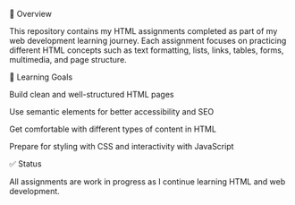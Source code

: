 📌 Overview

This repository contains my HTML assignments completed as part of my web development learning journey. Each assignment focuses on practicing different HTML concepts such as text formatting, lists, links, tables, forms, multimedia, and page structure.

📖 Learning Goals

Build clean and well-structured HTML pages

Use semantic elements for better accessibility and SEO

Get comfortable with different types of content in HTML

Prepare for styling with CSS and interactivity with JavaScript

✅ Status

All assignments are work in progress as I continue learning HTML and web development.
